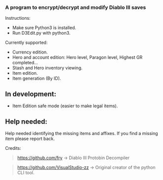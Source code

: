 ### A program to encrypt/decrypt and modify Diablo III saves
Instructions:
- Make sure Python3 is installed.
- Run D3Edit.py with python3.

Currently supported:

- Currency edition.
- Hero and account edition: Hero level, Paragon level, Highest GR completed...
- Stash and Hero inventory viewing.
- Item edition.
- Item generation (By ID).


In development:
----
- Item Edition safe mode (easier to make legal items).

Help needed:
----
Help needed identifying the missing items and affixes.
If you find a missing item please report back.

Credits:
> https://github.com/fry -> Diablo III Protobin Decompiler

> https://github.com/VisualStudio-zz -> Original creator of the python CLI tool.
